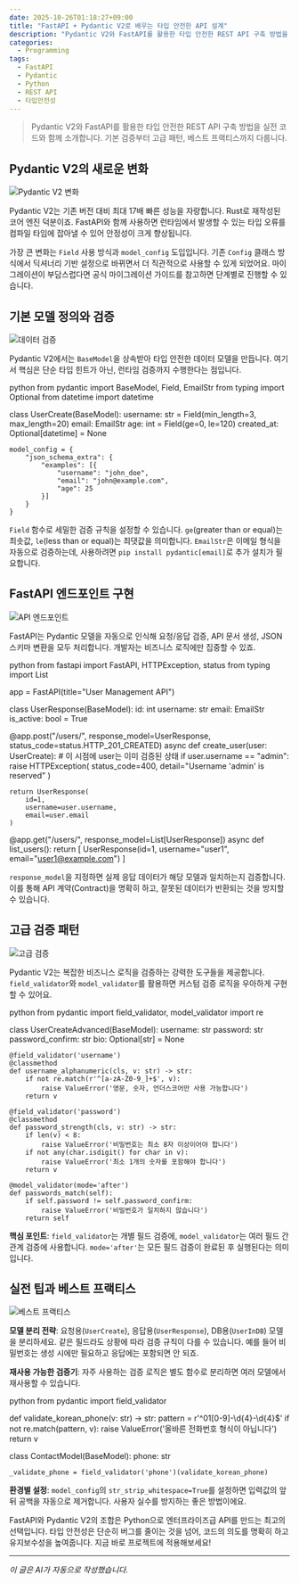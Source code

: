 ```yaml
---
date: 2025-10-26T01:18:27+09:00
title: "FastAPI + Pydantic V2로 배우는 타입 안전한 API 설계"
description: "Pydantic V2와 FastAPI를 활용한 타입 안전한 REST API 구축 방법을 실전 코드와 함께 소개합니다. 기본 검증부터 고급 패턴, 베스트 프랙티스까지 다룹니다."
categories:
  - Programming
tags:
  - FastAPI
  - Pydantic
  - Python
  - REST API
  - 타입안전성
---
```


> Pydantic V2와 FastAPI를 활용한 타입 안전한 REST API 구축 방법을 실전 코드와 함께 소개합니다. 기본 검증부터 고급 패턴, 베스트 프랙티스까지 다룹니다.



<!-- more -->

## Pydantic V2의 새로운 변화

![Pydantic V2 변화](https://source.unsplash.com/800x600/?coding,python,api)

Pydantic V2는 기존 버전 대비 최대 17배 빠른 성능을 자랑합니다. Rust로 재작성된 코어 엔진 덕분이죠. FastAPI와 함께 사용하면 런타임에서 발생할 수 있는 타입 오류를 컴파일 타임에 잡아낼 수 있어 안정성이 크게 향상됩니다.

가장 큰 변화는 `Field` 사용 방식과 `model_config` 도입입니다. 기존 `Config` 클래스 방식에서 딕셔너리 기반 설정으로 바뀌면서 더 직관적으로 사용할 수 있게 되었어요. 마이그레이션이 부담스럽다면 공식 마이그레이션 가이드를 참고하면 단계별로 진행할 수 있습니다.

## 기본 모델 정의와 검증

![데이터 검증](https://source.unsplash.com/800x600/?validation,security,code)

Pydantic V2에서는 `BaseModel`을 상속받아 타입 안전한 데이터 모델을 만듭니다. 여기서 핵심은 단순 타입 힌트가 아닌, 런타임 검증까지 수행한다는 점입니다.

python
from pydantic import BaseModel, Field, EmailStr
from typing import Optional
from datetime import datetime

class UserCreate(BaseModel):
    username: str = Field(min_length=3, max_length=20)
    email: EmailStr
    age: int = Field(ge=0, le=120)
    created_at: Optional[datetime] = None
    
    model_config = {
        "json_schema_extra": {
            "examples": [{
                "username": "john_doe",
                "email": "john@example.com",
                "age": 25
            }]
        }
    }


`Field` 함수로 세밀한 검증 규칙을 설정할 수 있습니다. `ge`(greater than or equal)는 최솟값, `le`(less than or equal)는 최댓값을 의미합니다. `EmailStr`은 이메일 형식을 자동으로 검증하는데, 사용하려면 `pip install pydantic[email]`로 추가 설치가 필요합니다.

## FastAPI 엔드포인트 구현

![API 엔드포인트](https://source.unsplash.com/800x600/?api,server,technology)

FastAPI는 Pydantic 모델을 자동으로 인식해 요청/응답 검증, API 문서 생성, JSON 스키마 변환을 모두 처리합니다. 개발자는 비즈니스 로직에만 집중할 수 있죠.

python
from fastapi import FastAPI, HTTPException, status
from typing import List

app = FastAPI(title="User Management API")

class UserResponse(BaseModel):
    id: int
    username: str
    email: EmailStr
    is_active: bool = True

@app.post("/users/", 
          response_model=UserResponse,
          status_code=status.HTTP_201_CREATED)
async def create_user(user: UserCreate):
    # 이 시점에 user는 이미 검증된 상태
    if user.username == "admin":
        raise HTTPException(
            status_code=400,
            detail="Username 'admin' is reserved"
        )
    
    return UserResponse(
        id=1,
        username=user.username,
        email=user.email
    )

@app.get("/users/", response_model=List[UserResponse])
async def list_users():
    return [
        UserResponse(id=1, username="user1", email="user1@example.com")
    ]


`response_model`을 지정하면 실제 응답 데이터가 해당 모델과 일치하는지 검증합니다. 이를 통해 API 계약(Contract)을 명확히 하고, 잘못된 데이터가 반환되는 것을 방지할 수 있습니다.

## 고급 검증 패턴

![고급 검증](https://source.unsplash.com/800x600/?development,programming,quality)

Pydantic V2는 복잡한 비즈니스 로직을 검증하는 강력한 도구들을 제공합니다. `field_validator`와 `model_validator`를 활용하면 커스텀 검증 로직을 우아하게 구현할 수 있어요.

python
from pydantic import field_validator, model_validator
import re

class UserCreateAdvanced(BaseModel):
    username: str
    password: str
    password_confirm: str
    bio: Optional[str] = None
    
    @field_validator('username')
    @classmethod
    def username_alphanumeric(cls, v: str) -> str:
        if not re.match(r'^[a-zA-Z0-9_]+$', v):
            raise ValueError('영문, 숫자, 언더스코어만 사용 가능합니다')
        return v
    
    @field_validator('password')
    @classmethod
    def password_strength(cls, v: str) -> str:
        if len(v) < 8:
            raise ValueError('비밀번호는 최소 8자 이상이어야 합니다')
        if not any(char.isdigit() for char in v):
            raise ValueError('최소 1개의 숫자를 포함해야 합니다')
        return v
    
    @model_validator(mode='after')
    def passwords_match(self):
        if self.password != self.password_confirm:
            raise ValueError('비밀번호가 일치하지 않습니다')
        return self


**핵심 포인트**: `field_validator`는 개별 필드 검증에, `model_validator`는 여러 필드 간 관계 검증에 사용합니다. `mode='after'`는 모든 필드 검증이 완료된 후 실행된다는 의미입니다.

## 실전 팁과 베스트 프랙티스

![베스트 프랙티스](https://source.unsplash.com/800x600/?tips,learning,success)

**모델 분리 전략**: 요청용(`UserCreate`), 응답용(`UserResponse`), DB용(`UserInDB`) 모델을 분리하세요. 같은 필드라도 상황에 따라 검증 규칙이 다를 수 있습니다. 예를 들어 비밀번호는 생성 시에만 필요하고 응답에는 포함되면 안 되죠.

**재사용 가능한 검증기**: 자주 사용하는 검증 로직은 별도 함수로 분리하면 여러 모델에서 재사용할 수 있습니다.

python
from pydantic import field_validator

def validate_korean_phone(v: str) -> str:
    pattern = r'^01[0-9]-\d{4}-\d{4}$'
    if not re.match(pattern, v):
        raise ValueError('올바른 전화번호 형식이 아닙니다')
    return v

class ContactModel(BaseModel):
    phone: str
    
    _validate_phone = field_validator('phone')(validate_korean_phone)


**환경별 설정**: `model_config`의 `str_strip_whitespace=True`를 설정하면 입력값의 앞뒤 공백을 자동으로 제거합니다. 사용자 실수를 방지하는 좋은 방법이에요.

FastAPI와 Pydantic V2의 조합은 Python으로 엔터프라이즈급 API를 만드는 최고의 선택입니다. 타입 안전성은 단순히 버그를 줄이는 것을 넘어, 코드의 의도를 명확히 하고 유지보수성을 높여줍니다. 지금 바로 프로젝트에 적용해보세요!

---

*이 글은 AI가 자동으로 작성했습니다.*
